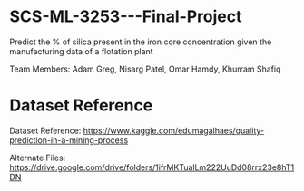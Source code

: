 # SCS-ML-3253---Final-Project
Predict the % of silica present in the iron core concentration given the manufacturing data of a flotation plant

Team Members: Adam Greg, Nisarg Patel, Omar Hamdy, Khurram Shafiq

# Dataset Reference
Dataset Reference: https://www.kaggle.com/edumagalhaes/quality-prediction-in-a-mining-process

Alternate Files: https://drive.google.com/drive/folders/1ifrMKTualLm222UuDd08rrx23e8hT1DN

